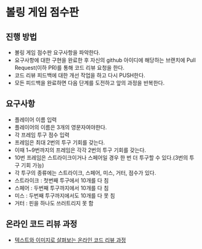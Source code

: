 # 볼링 게임 점수판
## 진행 방법
* 볼링 게임 점수판 요구사항을 파악한다.
* 요구사항에 대한 구현을 완료한 후 자신의 github 아이디에 해당하는 브랜치에 Pull Request(이하 PR)를 통해 코드 리뷰 요청을 한다.
* 코드 리뷰 피드백에 대한 개선 작업을 하고 다시 PUSH한다.
* 모든 피드백을 완료하면 다음 단계를 도전하고 앞의 과정을 반복한다.

## 요구사항
- 플레이어 이름 입력
- 플레이어의 이름은 3개의 영문자여야한다.
- 각 프레임 투구 점수 입력
- 프레임은 최대 2번의 투구 기회를 갖는다.
- 이때 1~9번까지의 프레임은 각각 2번의 투구 기회를 갖는다.
- 10번 프레임은 스트라이크이거나 스페어일 경우 한 번 더 투구할 수 있다.(3번의 투구 기회 가능)
- 각 투구의 종류에는 스트라이크, 스페어, 미스, 거터, 점수가 있다.
- 스트라이크 : 첫번째 투구에서 10개를 다 침
- 스페어 : 두번째 투구까지에서 10개를 다 침
- 미스 : 두번째 투구까지에서도 10개를 다 못 침
- 거터 : 핀을 하나도 쓰러트리지 못 함

## 온라인 코드 리뷰 과정
* [텍스트와 이미지로 살펴보는 온라인 코드 리뷰 과정](https://github.com/next-step/nextstep-docs/tree/master/codereview)
